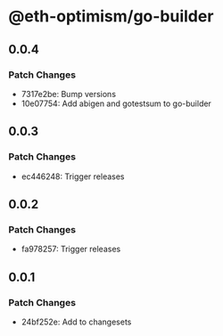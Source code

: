 # @eth-optimism/go-builder

## 0.0.4

### Patch Changes

- 7317e2be: Bump versions
- 10e07754: Add abigen and gotestsum to go-builder

## 0.0.3

### Patch Changes

- ec446248: Trigger releases

## 0.0.2

### Patch Changes

- fa978257: Trigger releases

## 0.0.1

### Patch Changes

- 24bf252e: Add to changesets
